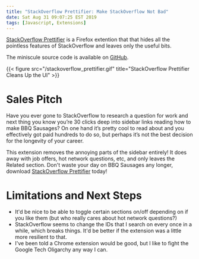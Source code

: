 ```yaml
---
title: "StackOverflow Prettifier: Make StackOverflow Not Bad"
date: Sat Aug 31 09:07:25 EST 2019
tags: [Javascript, Extensions]
---
```


[StackOverflow Prettifier](https://addons.mozilla.org/en-US/firefox/addon/stack-overflow-prettifier/) is a Firefox extention that that hides all the pointless features of StackOverflow and leaves only the useful bits.

The miniscule source code is available on [GitHub](https://github.com/jmwoliver/stack_prettifier).

{{< figure src="/stackoverflow_prettifier.gif" title="StackOverflow Prettifier Cleans Up the UI" >}}

# Sales Pitch

Have you ever gone to StackOverflow to research a question for work and next thing you know you’re 30 clicks deep into sidebar links reading how to make BBQ Sausages? On one hand it’s pretty cool to read about and you effectively got paid hundreds to do so, but perhaps it’s not the best decision for the longevity of your career.

This extension removes the annoying parts of the sidebar entirely! It does away with job offers, hot network questions, etc, and only leaves the Related section. Don't waste your day on BBQ Sausages any longer, download [StackOverflow Prettifier](https://addons.mozilla.org/en-US/firefox/addon/stack-overflow-prettifier/) today!

# Limitations and Next Steps

* It'd be nice to be able to toggle certain sections on/off depending on if you like them (but who really cares about hot network questions?)
* StackOverflow seems to change the IDs that I search on every once in a while, which breaks things. It'd be better if the extension was a little more resilient to that.
* I've been told a Chrome extension would be good, but I like to fight the Google Tech Oligarchy any way I can.